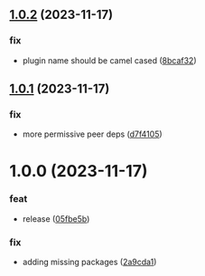 ## [1.0.2](https://github.com/taskworld/strapi-plugin-react-icons-custom-field/compare/v1.0.1...v1.0.2) (2023-11-17)


### fix

* plugin name should be camel cased ([8bcaf32](https://github.com/taskworld/strapi-plugin-react-icons-custom-field/commit/8bcaf3218bf92bd5a7c0fc4b3d868449fa141d84))

## [1.0.1](https://github.com/taskworld/strapi-plugin-react-icons-custom-field/compare/v1.0.0...v1.0.1) (2023-11-17)


### fix

* more permissive peer deps ([d7f4105](https://github.com/taskworld/strapi-plugin-react-icons-custom-field/commit/d7f4105473cc5aa9c00cadc4881ef33692bf0d25))

# 1.0.0 (2023-11-17)


### feat

* release ([05fbe5b](https://github.com/taskworld/strapi-plugin-react-icons-custom-field/commit/05fbe5b6f2d2a24ef70635ccd37e45a23cf2e94e))


### fix

* adding missing packages ([2a9cda1](https://github.com/taskworld/strapi-plugin-react-icons-custom-field/commit/2a9cda19929e484406fcbd5533f24c98f12ff974))
